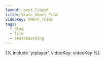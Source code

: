 ```yaml
---
layout: post.liquid
title: Skate Short Film
videoKey: tM6rF_TCiNc
tags:
  - blog
  - film
  - skateboarding
---
```


{% include 'ytplayer', videoKey: videoKey %}
